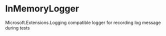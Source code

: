 # InMemoryLogger
Microsoft.Extensions.Logging compatible logger for recording log message during tests
